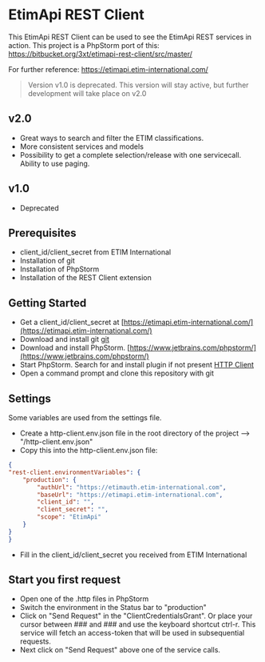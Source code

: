 # EtimApi REST Client

This EtimApi REST Client can be used to see the EtimApi REST services in action.
This project is a PhpStorm port of this: https://bitbucket.org/3xt/etimapi-rest-client/src/master/

For further reference: https://etimapi.etim-international.com/

> Version v1.0 is deprecated. This version will stay active, but further development will take place on v2.0

## v2.0

- Great ways to search and filter the ETIM classifications.
- More consistent services and models
- Possibility to get a complete selection/release with one servicecall. Ability to use paging.

## v1.0

- Deprecated

## Prerequisites

- client_id/client_secret from ETIM International
- Installation of git
- Installation of PhpStorm
- Installation of the REST Client extension

## Getting Started

- Get a client_id/client_secret at [https://etimapi.etim-international.com/](https://etimapi.etim-international.com/)
- Download and install git [git](https://git-scm.com/downloads)
- Download and install PhpStorm. [https://www.jetbrains.com/phpstorm/](https://www.jetbrains.com/phpstorm/)
- Start PhpStorm. Search for and install plugin if not present [HTTP Client](https://www.jetbrains.com/help/phpstorm/http-client-in-product-code-editor.html)
- Open a command prompt and clone this repository with git

## Settings
Some variables are used from the settings file. 
* Create a http-client.env.json file in the root directory of the project --> "/http-client.env.json"
* Copy this into the http-client.env.json file:

```json
{
"rest-client.environmentVariables": {
	"production": {
		"authUrl": "https://etimauth.etim-international.com",
		"baseUrl": "https://etimapi.etim-international.com",
		"client_id": "",
		"client_secret": "",
		"scope": "EtimApi"
	}
}
}
```
* Fill in the client_id/client_secret you received from ETIM International

## Start you first request
* Open one of the .http files in PhpStorm
* Switch the environment in the Status bar to "production"
* Click on "Send Request" in the "ClientCredentialsGrant". Or place your cursor between ### and ### and use the keyboard shortcut ctrl-r. This service will fetch an access-token that will be used in subsequential requests.
* Next click on "Send Request" above one of the service calls.
